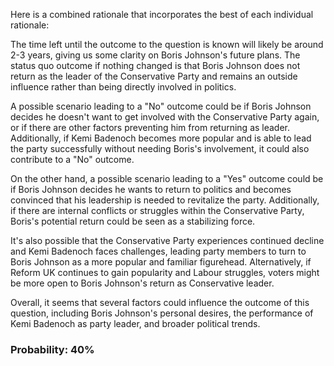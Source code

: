 Here is a combined rationale that incorporates the best of each individual rationale:

The time left until the outcome to the question is known will likely be around 2-3 years, giving us some clarity on Boris Johnson's future plans. The status quo outcome if nothing changed is that Boris Johnson does not return as the leader of the Conservative Party and remains an outside influence rather than being directly involved in politics.

A possible scenario leading to a "No" outcome could be if Boris Johnson decides he doesn't want to get involved with the Conservative Party again, or if there are other factors preventing him from returning as leader. Additionally, if Kemi Badenoch becomes more popular and is able to lead the party successfully without needing Boris's involvement, it could also contribute to a "No" outcome.

On the other hand, a possible scenario leading to a "Yes" outcome could be if Boris Johnson decides he wants to return to politics and becomes convinced that his leadership is needed to revitalize the party. Additionally, if there are internal conflicts or struggles within the Conservative Party, Boris's potential return could be seen as a stabilizing force.

It's also possible that the Conservative Party experiences continued decline and Kemi Badenoch faces challenges, leading party members to turn to Boris Johnson as a more popular and familiar figurehead. Alternatively, if Reform UK continues to gain popularity and Labour struggles, voters might be more open to Boris Johnson's return as Conservative leader.

Overall, it seems that several factors could influence the outcome of this question, including Boris Johnson's personal desires, the performance of Kemi Badenoch as party leader, and broader political trends.

### Probability: 40%